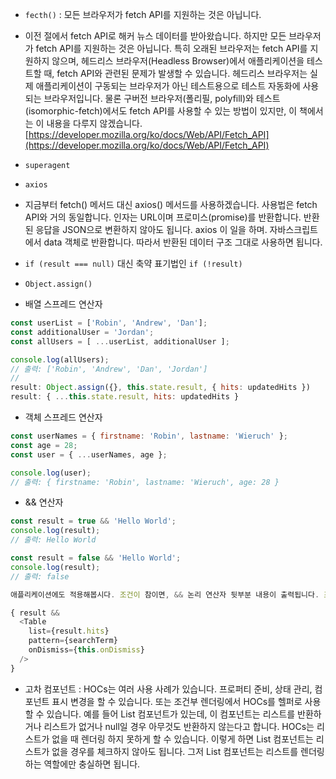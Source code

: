 * `fecth()` : 모든 브라우저가 fetch API를 지원하는 것은 아닙니다.
* 이전 절에서 fetch API로 해커 뉴스 데이터를 받아왔습니다. 하지만 모든 브라우저가 fetch API를 지원하는 것은 아닙니다. 특히 오래된 브라우저는 fetch API를 지원하지 않으며, 헤드리스 브라우저(Headless Browser)에서 애플리케이션을 테스트할 때, fetch API와 관련된 문제가 발생할 수 있습니다. 헤드리스 브라우저는 실제 애플리케이션이 구동되는 브라우저가 아닌 테스트용으로 테스트 자동화에 사용되는 브라우저입니다. 물론 구버전 브라우저(폴리필, polyfill)와 테스트(isomorphic-fetch)에서도 fetch API를 사용할 수 있는 방법이 있지만, 이 책에서는 이 내용을 다루지 않겠습니다.
[https://developer.mozilla.org/ko/docs/Web/API/Fetch_API](https://developer.mozilla.org/ko/docs/Web/API/Fetch_API)
* `superagent`
* `axios`
* 지금부터 fetch() 메서드 대신 axios() 메서드를 사용하겠습니다. 사용법은 fetch API와 거의 동일합니다. 인자는 URL이며 프로미스(promise)를 반환합니다. 반환된 응답을 JSON으로 변환하지 않아도 됩니다. axios 이 일을 하며. 자바스크립트에서 data 객체로 반환합니다. 따라서 반환된 데이터 구조 그대로 사용하면 됩니다.
* `if (result === null)` 대신 축약 표기법인 `if (!result)`
* `Object.assign()`

* 배열 스프레드 연산자

``` js
const userList = ['Robin', 'Andrew', 'Dan'];
const additionalUser = 'Jordan';
const allUsers = [ ...userList, additionalUser ];

console.log(allUsers);
// 출력: ['Robin', 'Andrew', 'Dan', 'Jordan']
//
result: Object.assign({}, this.state.result, { hits: updatedHits })
result: { ...this.state.result, hits: updatedHits }
```

* 객체 스프레드 연산자

``` js
const userNames = { firstname: 'Robin', lastname: 'Wieruch' };
const age = 28;
const user = { ...userNames, age };

console.log(user);
// 출력: { firstname: 'Robin', lastname: 'Wieruch', age: 28 }
```

* && 연산자

``` js
const result = true && 'Hello World';
console.log(result);
// 출력: Hello World

const result = false && 'Hello World';
console.log(result);
// 출력: false

애플리케이션에도 적용해봅시다. 조건이 참이면, && 논리 연산자 뒷부분 내용이 출력됩니다. 조건이 거짓이면 리액트는 표현식을 무시하고 이를 건너뜁니다. 이번에도 조건이 참이면 Table 컴포넌트를 반환하고 거짓이면 반환하지 않게 만들어봅시다.

{ result &&
  <Table
    list={result.hits}
    pattern={searchTerm}
    onDismiss={this.onDismiss}
  />
}
```

* 고차 컴포넌트 : HOCs는 여러 사용 사례가 있습니다. 프로퍼티 준비, 상태 관리, 컴포넌트 표시 변경을 할 수 있습니다. 또는 조건부 렌더링에서 HOCs를 헬퍼로 사용할 수 있습니다. 예를 들어 List 컴포넌트가 있는데, 이 컴포넌트는 리스트를 반환하거나 리스트가 없거나 null일 경우 아무것도 반환하지 않는다고 합니다. HOCs는 리스트가 없을 때 렌더링 하지 못하게 할 수 있습니다. 이렇게 하면 List 컴포넌트는 리스트가 없을 경우를 체크하지 않아도 됩니다. 그저 List 컴포넌트는 리스트를 렌더링 하는 역할에만 충실하면 됩니다.
